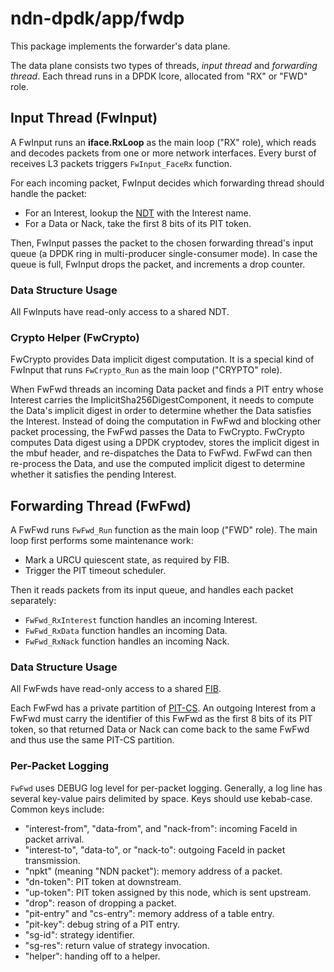 # ndn-dpdk/app/fwdp

This package implements the forwarder's data plane.

The data plane consists two types of threads, *input thread* and *forwarding thread*.
Each thread runs in a DPDK lcore, allocated from "RX" or "FWD" role.

## Input Thread (FwInput)

A FwInput runs an **iface.RxLoop** as the main loop ("RX" role), which reads and decodes packets from one or more network interfaces.
Every burst of receives L3 packets triggers `FwInput_FaceRx` function.

For each incoming packet, FwInput decides which forwarding thread should handle the packet:

* For an Interest, lookup the [NDT](../../container/ndt/) with the Interest name.
* For a Data or Nack, take the first 8 bits of its PIT token.

Then, FwInput passes the packet to the chosen forwarding thread's input queue (a DPDK ring in multi-producer single-consumer mode).
In case the queue is full, FwInput drops the packet, and increments a drop counter.

### Data Structure Usage

All FwInputs have read-only access to a shared NDT.

### Crypto Helper (FwCrypto)

FwCrypto provides Data implicit digest computation.
It is a special kind of FwInput that runs `FwCrypto_Run` as the main loop ("CRYPTO" role).

When FwFwd threads an incoming Data packet and finds a PIT entry whose Interest carries the ImplicitSha256DigestComponent, it needs to compute the Data's implicit digest in order to determine whether the Data satisfies the Interest.
Instead of doing the computation in FwFwd and blocking other packet processing, the FwFwd passes the Data to FwCrypto.
FwCrypto computes Data digest using a DPDK cryptodev, stores the implicit digest in the mbuf header, and re-dispatches the Data to FwFwd.
FwFwd can then re-process the Data, and use the computed implicit digest to determine whether it satisfies the pending Interest.

## Forwarding Thread (FwFwd)

A FwFwd runs `FwFwd_Run` function as the main loop ("FWD" role).
The main loop first performs some maintenance work:

* Mark a URCU quiescent state, as required by FIB.
* Trigger the PIT timeout scheduler.

Then it reads packets from its input queue, and handles each packet separately:

* `FwFwd_RxInterest` function handles an incoming Interest.
* `FwFwd_RxData` function handles an incoming Data.
* `FwFwd_RxNack` function handles an incoming Nack.

### Data Structure Usage

All FwFwds have read-only access to a shared [FIB](../../container/fib/).

Each FwFwd has a private partition of [PIT-CS](../../container/pcct/).
An outgoing Interest from a FwFwd must carry the identifier of this FwFwd as the first 8 bits of its PIT token, so that returned Data or Nack can come back to the same FwFwd and thus use the same PIT-CS partition.

### Per-Packet Logging

`FwFwd` uses DEBUG log level for per-packet logging.
Generally, a log line has several key-value pairs delimited by space.
Keys should use kebab-case.
Common keys include:

* "interest-from", "data-from", and "nack-from": incoming FaceId in packet arrival.
* "interest-to", "data-to", or "nack-to": outgoing FaceId in packet transmission.
* "npkt" (meaning "NDN packet"): memory address of a packet.
* "dn-token": PIT token at downstream.
* "up-token": PIT token assigned by this node, which is sent upstream.
* "drop": reason of dropping a packet.
* "pit-entry" and "cs-entry": memory address of a table entry.
* "pit-key": debug string of a PIT entry.
* "sg-id": strategy identifier.
* "sg-res": return value of strategy invocation.
* "helper": handing off to a helper.
